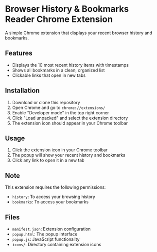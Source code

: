 # Browser History & Bookmarks Reader Chrome Extension

A simple Chrome extension that displays your recent browser history and bookmarks.

## Features

- Displays the 10 most recent history items with timestamps
- Shows all bookmarks in a clean, organized list
- Clickable links that open in new tabs

## Installation

1. Download or clone this repository
2. Open Chrome and go to `chrome://extensions/`
3. Enable "Developer mode" in the top right corner
4. Click "Load unpacked" and select the extension directory
5. The extension icon should appear in your Chrome toolbar

## Usage

1. Click the extension icon in your Chrome toolbar
2. The popup will show your recent history and bookmarks
3. Click any link to open it in a new tab

## Note

This extension requires the following permissions:
- `history`: To access your browsing history
- `bookmarks`: To access your bookmarks

## Files

- `manifest.json`: Extension configuration
- `popup.html`: The popup interface
- `popup.js`: JavaScript functionality
- `icons/`: Directory containing extension icons 